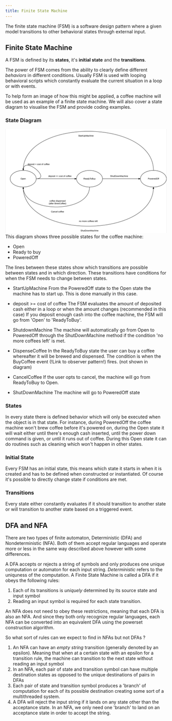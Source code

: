 ```yaml
---
title: Finite State Machine
---
```

The finite state machine (FSM) is a software design pattern where a given model transitions to other behavioral states through external input.

## Finite State Machine
A FSM is defined by its **states**, it's **initial state** and the **transitions**.

The power of FSM comes from the ability to clearly define different *behaviors* in different conditions. Usually FSM is used with looping behavioral scripts which constantly evaluate the current situation in a loop or with events.

To help form an image of how this might be applied, a coffee machine will be used as an example of a finite state machine. We will also cover a state diagram to visualise the FSM and provide coding examples. 

### State Diagram
![Coffee machine finite state machine diagram](https://raw.githubusercontent.com/arunma/blogimages/master/AkkaFSM/CoffeeMachineFSM.png)
This diagram shows three possible states for the coffee machine:
- Open
- Ready to buy
- PoweredOff

The lines between these states show which transitions are possible between states and in which direction. These transitions have conditions for when the FSM needs to change between states.
- StartUpMachine
From the PoweredOff state to the Open state the machine has to start up. This is done manually in this case.

- deposit >= cost of coffee
The FSM evaluates the amount of deposited cash either in a loop or when the amount changes (recommended in this case)
If you deposit enough cash into the coffee machine, the FSM will go from 'Open' to 'ReadyToBuy'.

- ShutdownMachine
The machine will automatically go from Open to PoweredOff through the ShutDownMachine method if the condition 'no more coffees left' is met.

- DispenseCoffee
In the ReadyToBuy state the user can buy a coffee whereafter it will be brewed and dispensed. The condition is when the BuyCoffee event (!Link to observer pattern!) fires. (not shown in diagram)

- CancelCoffee
If the user opts to cancel, the machine will go from ReadyToBuy to Open.

- ShutDownMachine
The machine will go to PoweredOff state

### States
In every state there is defined behavior which will only be executed when the object is in that state. For instance, during PoweredOff the coffee machine won't brew coffee before it's powered on, during the Open state it will wait either until there's enough cash inserted, until the power down command is given, or until it runs out of coffee. During this Open state it can do routines such as cleaning which won't happen in other states.

### Initial State
Every FSM has an initial state, this means which state it starts in when it is created and has to be defined when constructed or instantiated. Of course it's possible to directly change state if conditions are met.

### Transitions
Every state either constantly evaluates if it should transition to another state or will transition to another state based on a triggered event.


## DFA and NFA
There are two types of finite automaton, Deterministic (DFA) and Nondeterministic (NFA). Both of them accept regular languages and operate more or less in the same way described above however with some differences.

A DFA accepts or rejects a string of symbols and only produces one unique computation or automaton for each input string. <i>Deterministic</i> refers to the uniquness of the computation. 
A Finite State Machine is called a DFA if it obeys the following rules:
1. Each of its transitions is <i>uniquely</i> determined by its source state and input symbol
2. Reading an input symbol is required for each state transition.

An NFA does not need to obey these restrictions, meaning that each DFA is also an NFA.
And since they both only recognize regular languages, each NFA can be converted into an equivalent DFA using the powerset construction algorithm.

So what sort of rules can we expect to find in NFAs but not DFAs ?
1. An NFA can have an <i>empty string</i> transition (generally denoted by an epsilon). Meaning that when at a certain state with an epsilon for a transition rule, the machine can transition to the next state without reading an input symbol
2. In an NFA, each pair of state and transition symbol can have multiple destination states as opposed to the unique destinations of pairs in DFAs
3. Each pair of state and transition symbol produces a 'branch' of computation for each of its possible destination creating some sort of a multithreaded system.
4. A DFA will reject the input string if it lands on any state other than the acceptance state. In an NFA, we only need one 'branch' to land on an acceptance state in order to accept the string.
